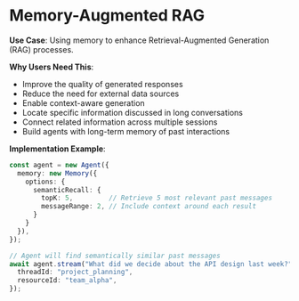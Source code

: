 # Memory-Augmented RAG

**Use Case**: Using memory to enhance Retrieval-Augmented Generation (RAG) processes.

**Why Users Need This**:
- Improve the quality of generated responses
- Reduce the need for external data sources
- Enable context-aware generation
- Locate specific information discussed in long conversations
- Connect related information across multiple sessions
- Build agents with long-term memory of past interactions

**Implementation Example**:
```typescript
const agent = new Agent({
  memory: new Memory({
    options: {
      semanticRecall: {
        topK: 5,         // Retrieve 5 most relevant past messages
        messageRange: 2, // Include context around each result
      }
    }
  }),
});

// Agent will find semantically similar past messages
await agent.stream("What did we decide about the API design last week?", {
  threadId: "project_planning",
  resourceId: "team_alpha",
});
``` 